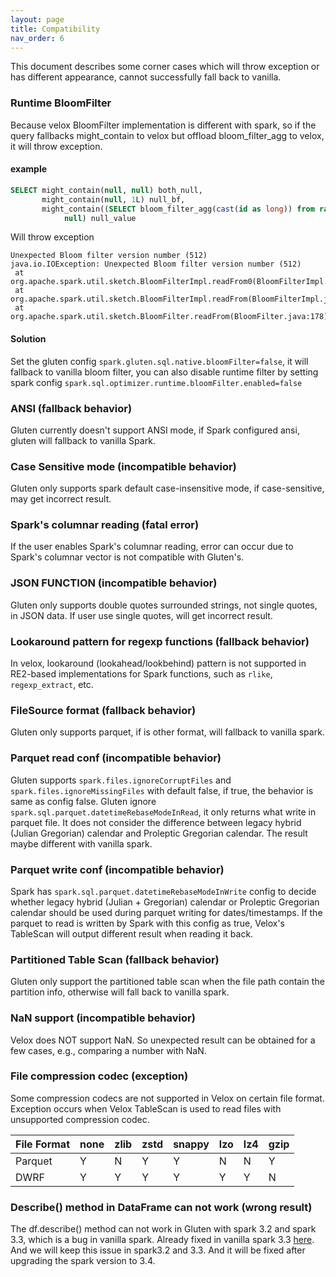 ```yaml
---
layout: page
title: Compatibility
nav_order: 6
---
```

This document describes some corner cases which will throw exception or has different appearance, cannot successfully fall back to vanilla.

### Runtime BloomFilter

Because velox BloomFilter implementation is different with spark, so if the query fallbacks might_contain to velox but offload bloom_filter_agg to velox, it will throw exception.

#### example

```sql
SELECT might_contain(null, null) both_null,
       might_contain(null, 1L) null_bf,
       might_contain((SELECT bloom_filter_agg(cast(id as long)) from range(1, 10000)),
            null) null_value
```

Will throw exception

```
Unexpected Bloom filter version number (512)
java.io.IOException: Unexpected Bloom filter version number (512)
 at org.apache.spark.util.sketch.BloomFilterImpl.readFrom0(BloomFilterImpl.java:256)
 at org.apache.spark.util.sketch.BloomFilterImpl.readFrom(BloomFilterImpl.java:265)
 at org.apache.spark.util.sketch.BloomFilter.readFrom(BloomFilter.java:178)
```

#### Solution

Set the gluten config `spark.gluten.sql.native.bloomFilter=false`, it will fallback to vanilla bloom filter, you can also disable runtime filter by setting spark config `spark.sql.optimizer.runtime.bloomFilter.enabled=false`

### ANSI (fallback behavior)

Gluten currently doesn't support ANSI mode, if Spark configured ansi, gluten will fallback to vanilla Spark.

### Case Sensitive mode (incompatible behavior)

Gluten only supports spark default case-insensitive mode, if case-sensitive, may get incorrect result.

### Spark's columnar reading (fatal error)

If the user enables Spark's columnar reading, error can occur due to Spark's columnar vector is not compatible with
Gluten's.

### JSON FUNCTION (incompatible behavior)

Gluten only supports double quotes surrounded strings, not single quotes, in JSON data. If user use single quotes, will get incorrect result.

### Lookaround pattern for regexp functions (fallback behavior)

In velox, lookaround (lookahead/lookbehind) pattern is not supported in RE2-based implementations for Spark functions,
such as `rlike`, `regexp_extract`, etc.

### FileSource format (fallback behavior)
Gluten only supports parquet, if is other format, will fallback to vanilla spark.

### Parquet read conf (incompatible behavior)
Gluten supports `spark.files.ignoreCorruptFiles` and `spark.files.ignoreMissingFiles` with default false, if true, the behavior is same as config false.
Gluten ignore `spark.sql.parquet.datetimeRebaseModeInRead`, it only returns what write in parquet file. It does not consider the difference between legacy hybrid (Julian Gregorian) calendar and Proleptic Gregorian calendar. The result maybe different with vanilla spark.

### Parquet write conf (incompatible behavior)

Spark has `spark.sql.parquet.datetimeRebaseModeInWrite` config to decide whether legacy hybrid (Julian + Gregorian) calendar 
or Proleptic Gregorian calendar should be used during parquet writing for dates/timestamps. If the parquet to read is written
by Spark with this config as true, Velox's TableScan will output different result when reading it back.

### Partitioned Table Scan (fallback behavior)
Gluten only support the partitioned table scan when the file path contain the partition info, otherwise will fall back to vanilla spark.

### NaN support (incompatible behavior)
Velox does NOT support NaN. So unexpected result can be obtained for a few cases, e.g., comparing a number with NaN.

### File compression codec (exception)

Some compression codecs are not supported in Velox on certain file format.
Exception occurs when Velox TableScan is used to read files with unsupported compression codec.

| File Format | none | zlib | zstd | snappy | lzo | lz4 | gzip |
|-------------|------|------|------|--------|-----|-----|------|
| Parquet     | Y    | N    | Y    | Y      | N   | N   | Y    |
| DWRF        | Y    | Y    | Y    | Y      | Y   | Y   | N    |

### Describe() method in DataFrame can not work (wrong result)
The df.describe() method can not work in Gluten with spark 3.2 and spark 3.3, which is a bug in vanilla spark. Already fixed in vanilla spark 3.3 [here](https://github.com/apache/spark/pull/40914). And we will keep this issue in spark3.2 and 3.3. And it will be fixed after upgrading the spark version to 3.4.
